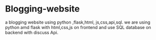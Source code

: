 # Blogging-website
a blogging website using python ,flask,html, js,css,api,sql.
we are using python amd flask with html,css,js on frontend and use SQL database on backend with discuss Api. 
